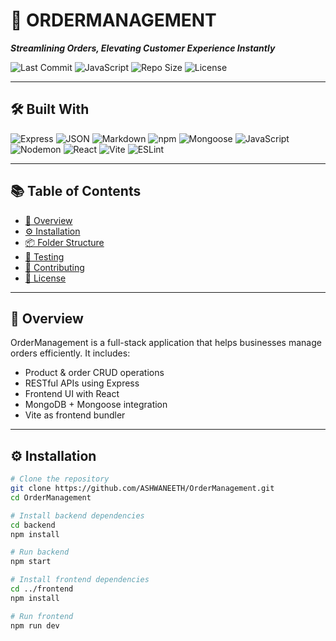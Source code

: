 # 🚀 ORDERMANAGEMENT

_**Streamlining Orders, Elevating Customer Experience Instantly**_

![Last Commit](https://img.shields.io/github/last-commit/ASHWANEETH/OrderManagement?style=for-the-badge)
![JavaScript](https://img.shields.io/badge/language-JavaScript-yellow?style=for-the-badge)
![Repo Size](https://img.shields.io/github/repo-size/ASHWANEETH/OrderManagement?style=for-the-badge)
![License](https://img.shields.io/github/license/ASHWANEETH/OrderManagement?style=for-the-badge)

---

## 🛠 Built With

![Express](https://img.shields.io/badge/-Express-black?style=for-the-badge&logo=express&logoColor=white)
![JSON](https://img.shields.io/badge/-JSON-292929?style=for-the-badge&logo=json&logoColor=white)
![Markdown](https://img.shields.io/badge/-Markdown-000000?style=for-the-badge&logo=markdown&logoColor=white)
![npm](https://img.shields.io/badge/-npm-CB3837?style=for-the-badge&logo=npm)
![Mongoose](https://img.shields.io/badge/-Mongoose-880000?style=for-the-badge&logo=mongoose)
![JavaScript](https://img.shields.io/badge/-JavaScript-F7DF1E?style=for-the-badge&logo=javascript&logoColor=black)
![Nodemon](https://img.shields.io/badge/-Nodemon-76D04B?style=for-the-badge&logo=nodemon)
![React](https://img.shields.io/badge/-React-61DAFB?style=for-the-badge&logo=react&logoColor=black)
![Vite](https://img.shields.io/badge/-Vite-646CFF?style=for-the-badge&logo=vite&logoColor=white)
![ESLint](https://img.shields.io/badge/-ESLint-4B32C3?style=for-the-badge&logo=eslint)

---

## 📚 Table of Contents

- [🚀 Overview](#-overview)
- [⚙️ Installation](#️-installation)
- [📦 Folder Structure](#-folder-structure)
- [🧪 Testing](#-testing)
- [🤝 Contributing](#-contributing)
- [📝 License](#-license)

---

## 🚀 Overview

OrderManagement is a full-stack application that helps businesses manage orders efficiently. It includes:

- Product & order CRUD operations  
- RESTful APIs using Express  
- Frontend UI with React  
- MongoDB + Mongoose integration  
- Vite as frontend bundler  

---

## ⚙️ Installation

```bash
# Clone the repository
git clone https://github.com/ASHWANEETH/OrderManagement.git
cd OrderManagement

# Install backend dependencies
cd backend
npm install

# Run backend
npm start

# Install frontend dependencies
cd ../frontend
npm install

# Run frontend
npm run dev
